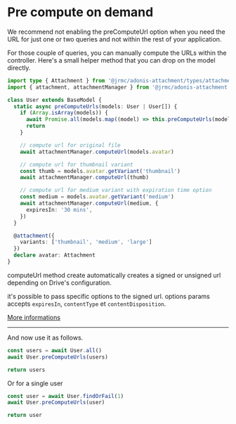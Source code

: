 # Pre compute on demand

We recommend not enabling the preComputeUrl option when you need the URL for just one or two queries and not within the rest of your application.

For those couple of queries, you can manually compute the URLs within the controller. Here's a small helper method that you can drop on the model directly.

```ts
import type { Attachment } from '@jrmc/adonis-attachment/types/attachment'
import { attachment, attachmentManager } from '@jrmc/adonis-attachment'

class User extends BaseModel {
  static async preComputeUrls(models: User | User[]) {
    if (Array.isArray(models)) {
      await Promise.all(models.map((model) => this.preComputeUrls(model)))
      return
    }

    // compute url for original file
    await attachmentManager.computeUrl(models.avatar)

    // compute url for thumbnail variant
    const thumb = models.avatar.getVariant('thumbnail')
    await attachmentManager.computeUrl(thumb)

    // compute url for medium variant with expiration time option
    const medium = models.avatar.getVariant('medium')
    await attachmentManager.computeUrl(medium, {
      expiresIn: '30 mins',
    })
  }

  @attachment({
    variants: ['thumbnail', 'medium', 'large']
  })
  declare avatar: Attachment
}
```

computeUrl method create automatically creates a signed or unsigned url depending on Drive's configuration.

it's possible to pass specific options to the signed url.
options params accepts `expiresIn`, `contentType` et `contentDisposition`.

[More informations](https://flydrive.dev/docs/disk_api#getsignedurl)

---

And now use it as follows.

```ts
const users = await User.all()
await User.preComputeUrls(users)

return users
```

Or for a single user

```ts
const user = await User.findOrFail(1)
await User.preComputeUrls(user)

return user
```

